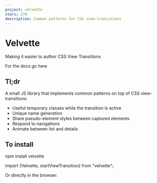```yaml
---
project: velvette
stars: 270
description: Common patterns for CSS view-transitions
---
```


Velvette
========

Making it easier to author CSS View Transitions

For the docs go here

Tl;dr
-----

A small JS library that implements common patterns on top of CSS view-transitions:

-   Useful temporary classes while the transition is active
-   Unique name generation
-   Share pseudo-element styles between captured elements
-   Respond to navigations
-   Animate between list and details

To install
----------

npm install velvette

import {Velvette, startViewTransition} from "velvette";

Or directly in the browser:

<script src\="https://www.unpkg.com/velvette@0.1.6/dist/browser/velvette.js"\>
<script\>
// You now have \`Velvette\` in your window object.
Velvette.startViewTransition(...)
const velvette = new Velvette(config);
</script\>

Overview
--------

### CSS View Transitions

CSS View Transitions, released in 2022, allow smooth transitions between different states of the same page, and soon they would allow smooth transitions between different documents of the same origin.

### What's Missing

As it happens with web platform features, the patterns for using the feature emerged after its release. We've found that people who use CSS view-transitions often end up running into similar challenges and gotchas, having to write similar broilerplate code to overcome them.

### In comes Velvette

Velvette is a library that allows you to specify in a declarative way how your transitions should behave, in isolation or as a response to a navigation, and then apply the declaration to a particular `ViewTransition`, `NavigateEvent`, or use it to handle cross-document ("MPA") navigations.

### Why not implement these patterns in the browser instead?

The Chrome team is definitely doing that! But implementing browser features takes time, and requires a consensus among many players. Implementing them now in JS allows authors to use them ergonomically _today_, and also gives us an experimentation ground to new ideas before they mature enough to go into the spec.

General Design
--------------

`Velvette` handles these features by attaching to the `ViewTransition`'s promises, and changing the DOM in the following ways:

-   Add temporary classes to the document element while capturing the transition states.
-   Add constructed styles to the document while the transition animating.
-   Generate and set `view-transition-name` properties according to rules.
-   Perform all of the above based on same-document navigations (using the Navigation API) or cross-document navigations.

Features
--------

(From simple to complex)

### Respond to old/new transition states

See #9424. Sometimes we want to style the transition based on "old" and "new" states.

`Velvette` does this automatically when a transition is extended, by setting temporary classes `vt-old` and `vt-new` on the document element:

import {startViewTransition} from "velvette";
startViewTransition({update: updateTheDOMSomehow})

:root.vt-old #foo { view-transition-name: item; }
:root.vt-new #bar { view-transition-name: item; }

### Specify different transitions in the same page

See isue #8960

When there are multiple transitions in the same page, it's hard to define what is captured, often leading to over-capturing unnecessary elements.

To specify a temporary class, extend a `ViewTransition` like so:

import {startViewTransition} from "velvette";
startViewTransition({update: updateTheDOMSomehow, classes: \["slide-main"\]});

:root.vt-slide-main main {
    view-transition-name: main;
}

### Generate unique view-transition-names

See #8320.

Some view-transitions operate on many elements in a page, rather than on a given set of elements. A common use-case for this is animated list-sorting. Setting unique `view-transition-name` properties on all the participating elements could become a tideous job.

`Velvette` implements this in the form of attribute substitution:

<main\>
    <div class\="box" id\="box1"\><img src\="..."\></div\>
    <div class\="box" id\="box2"\><img src\="..."\></div\>
</main\>

import {extend} from "velvette";
extend(viewTransition).capture(".box\[:id\] img", "$(id)");

This would generate the following temporary CSS (as inline styles) while capturing the transition:

.box#box1 img { view-transition-name: box1 }
.box#box2 img { view-transition-name: box2 }

### Share pseudo-element styles between captured elements

See #8319

When we capture multiple elements under different names, we might want to apply the same styles to their corresponding pseudo-elements.

For example, in the example above, we might want all the boxes to animate for a 1 second duration.

We do this by extending the view transition with a style that matches a capture, like so:

startViewTransition({
    update,
    captures: {".box\[:id\] img": "$(id).any-box"},
    styles: {"::view-transition-group(.any-box)": {animationDuration: "1s"}}
})

This will generate styles for all the captured elements that fit the class, e.g.:

::view-transition-group(box1) { animation-duration: 1s }
::view-transition-group(box2) { animation-duration: 1s }

Responding to navigations
-------------------------

See issue #8685, issue #8925, issue #8683, and others.

A common use-case for CSS view-transitions is responding to a navigation, whether it's in the same document ("SPA") or across same-origin documents ("MPA").

To help with this, constucting a `Velvette` object with a certain configuration lets you declare the rules to how different navigations should be handled.

A navigation consists of an old URL, a new URL, and a navigation type, which could be "`push`", "`replace`", "`reload`", "`traverse`", "`back`", "`forward`", or "`auto`" ("`auto`" means everything except "`reload`").

### Configuring the navigations

To configure a `Velvette` object to handle navigations, we need to provide `routes`, `rules`, `captures`, and `styles`. For example:

new Velvette({
    routes: {
        "home": "/",
        "about": "/about"
    },
    rules: \[
        {to: "home", type: "back", class: "slide-right"}
    \],
    captures: {
        "section#main": "main.slow"
    },
    styles: {
        '::view-transition-group(".slow")': {animationDuration: "3s"}
    }
});

When responding to a navigation, `Velvette` would find the last matching rule in the rules list, and apply its class and parameters. If a matching rule is found, the view transition would be invoked and the specified `class`, `captures` and `styles` would be activated, exactly like calls to `extend` on a particular `ViewTransition`.

### Transition between list and details

See issue #8209.

One thing that came up a lot from early adopters of CSS view-transitions is the difficulty to create transitions between list & details pages, e.g. a playlist in `https://example.com/playlist/` that animates the song thumbnail to the hero in `https://example.com/song/315` when selecting the appropriate song in the playlist.

In `Velvette`, this is done in the navigation configuration, like so:

new Velvette({
    routes: {
        "playlist": "/playlist/",
        "song": "/song/:song\_id"
    },
    rules: \[
        // "with" would match both song<->playlist and playlist<->song
        {with: \["song", "playlist"\], class: "expand"}
    \],
    captures: {
        ".vt-expand.vt-route-song img#song-artwork": "artwork",
        ".vt-expand.vt-route-playlist ul.playlist li#song-$(song\_id) img.thumbnail": "artwork"
    }
});

This example demonstrates several things that happen as a response to navigation:

-   The class `vt-expand` is applied for the entire duration of the transition.
-   The classes `vt-route-song` and `vt-route-playlist` are applied at the appropriate times only.
-   The second capture replaces the `$(song_id)` string with the value of the `song_id` parameter coming from either route (in this case, the `song` route).

### Triggering the navigation

Once we have a configured `Velvette` object, we can apply it to navigations in 3 different ways.

#### Same-document (custom)

To potentially start a view transition for a same-document navigation, we simply call `velvette.startNavigation`, like so:

const velvette \= new Velvette(config);
const transitionOrNull \= velvette.startNavigation({
    from: "https://example.com/old-url",
    to: "https://example.com/new-url",
    // "push" | "replace" | "traverse" | "reload"
    navigationType,
    // e.g. -1 is "back"
    traverseDelta
}, async () \=> {
    // update the DOM to the new state
});

This allows integrating `Velvette` with routers or other styles of SPA authoring.

#### Same-document (with the Navigation API)

With the Navigation API, the information about old URL, new URL and navigation type is already known to us, so `Velvette` provides a convenient way to use CSS view-transitions together with it:

const velvette \= new Velvette(config);
navigation.addEventListener("navigate", async event \=> {
    if (shouldIntercept(event)) {
        velvette.intercept(event, {
            async handler() {
                /\* make actual changes based on the navigation \*/
            }
        });
    }
});

#### Cross-document

Note: cross-document navigations are currently only available in Chrome canary with experimental web features flag enabled, and is missing a few key features. `Velvette` already works with the current set of features, and aims to keep up with the changes until cross-document view transitions are stable.

To apply a `Velvette` configuration for cross-document view transitions:

// This has to be called very early, before the first render opportunity.
// e.g. in a classic script in the <head>.
new Velvette(config).crossDocument();
